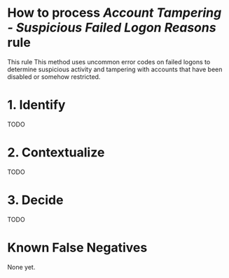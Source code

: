 # How to process *Account Tampering - Suspicious Failed Logon Reasons* rule
This rule This method uses uncommon error codes on failed logons to determine suspicious activity and tampering with accounts that have been disabled or somehow restricted.

# 1. Identify
TODO

# 2. Contextualize
TODO

# 3. Decide
TODO

# Known False Negatives
None yet.

